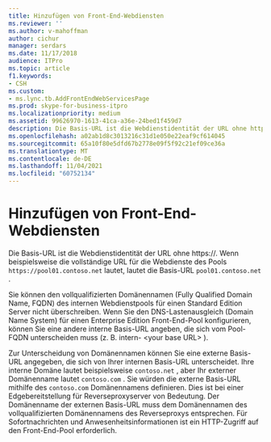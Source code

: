```yaml
---
title: Hinzufügen von Front-End-Webdiensten
ms.reviewer: ''
ms.author: v-mahoffman
author: cichur
manager: serdars
ms.date: 11/17/2018
audience: ITPro
ms.topic: article
f1.keywords:
- CSH
ms.custom:
- ms.lync.tb.AddFrontEndWebServicesPage
ms.prod: skype-for-business-itpro
ms.localizationpriority: medium
ms.assetid: 99626970-1613-41ca-a36e-24bed1f459d7
description: Die Basis-URL ist die Webdienstidentität der URL ohne https://. Wenn beispielsweise die vollständige URL für die Webdienste des Pools `https://pool01.contoso.net` lautet, lautet die Basis-URL `pool01.contoso.net` .
ms.openlocfilehash: a02ab1d8c3013216c31d1e050e22eaf9cf614045
ms.sourcegitcommit: 65a10f80e5dfd67b2778e09f5f92c21ef09ce36a
ms.translationtype: MT
ms.contentlocale: de-DE
ms.lasthandoff: 11/04/2021
ms.locfileid: "60752134"
---
```

# <a name="add-front-end-web-services"></a>Hinzufügen von Front-End-Webdiensten
 
Die Basis-URL ist die Webdienstidentität der URL ohne https://. Wenn beispielsweise die vollständige URL für die Webdienste des Pools `https://pool01.contoso.net` lautet, lautet die Basis-URL `pool01.contoso.net` .
  
Sie können den vollqualifizierten Domänennamen (Fully Qualified Domain Name, FQDN) des internen Webdienstpools für einen Standard Edition Server nicht überschreiben. Wenn Sie den DNS-Lastenausgleich (Domain Name System) für einen Enterprise Edition Front-End-Pool konfigurieren, können Sie eine andere interne Basis-URL angeben, die sich vom Pool-FQDN unterscheiden muss (z. B. intern- \<your base URL\> ).
  
Zur Unterscheidung von Domänennamen können Sie eine externe Basis-URL angegeben, die sich von Ihrer internen Basis-URL unterscheidet. Ihre interne Domäne lautet beispielsweise `contoso.net` , aber Ihr externer Domänenname lautet `contoso.com` . Sie würden die externe Basis-URL mithilfe des `contoso.com` Domänennamens definieren. Dies ist bei einer Edgebereitstellung für Reverseproxyserver von Bedeutung. Der Domänenname der externen Basis-URL muss dem Domänennamen des vollqualifizierten Domänennamens des Reverseproxys entsprechen. Für Sofortnachrichten und Anwesenheitsinformationen ist ein HTTP-Zugriff auf den Front-End-Pool erforderlich.
  

